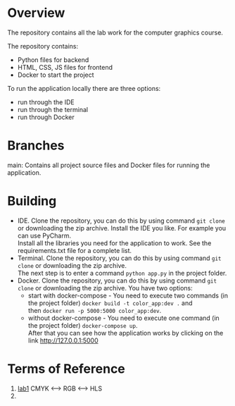 # Overview
The repository contains all the lab work for the computer graphics course.  

The repository contains:
  * Python files for backend
  * HTML, CSS, JS files for frontend
  * Docker to start the project

To run the application locally there are three options:  
  * run through the IDE
  * run through the terminal 
  * run through Docker

# Branches
main: Contains all project source files and Docker files for running the application.

# Building
+ IDE. Clone the repository, you can do this by using command ```git clone``` or downloading the zip archive. Install the IDE you like. For example you can use PyCharm.  
Install all the libraries you need for the application to work. See the requirements.txt file for a complete list.
+ Terminal. Clone the repository, you can do this by using command ```git clone``` or downloading the zip archive.  
The next step is to enter a command ```python app.py``` in the project folder.
+ Docker. Clone the repository, you can do this by using command ```git clone``` or downloading the zip archive. You have two options:
  * start with docker-compose - You need to execute two commands (in the project folder) ```docker build -t color_app:dev .``` and  
  then ```docker run -p 5000:5000 color_app:dev```.
  * without docker-compose - You need to execute one command (in the project folder) ```docker-compose up```.  
After that you can see how the application works by clicking on the link http://127.0.0.1:5000

# Terms of Reference
1. [lab1](https://github.com/andrey1pf/Computer-graphics/blob/main/Conditions/%D0%9B%D0%B0%D0%B1%D0%BE%D1%80%D0%B0%D1%82%D0%BE%D1%80%D0%BD%D0%B0%D1%8F%20%D1%80%D0%B0%D0%B1%D0%BE%D1%82%D0%B0%201.pdf)
CMYK <--> RGB <--> HLS
2. 
